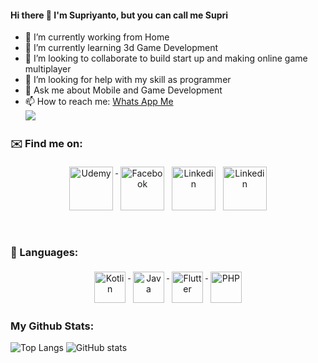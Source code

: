 #### Hi there 👋 I'm Supriyanto, but you can call me Supri

<!--
**Supriyanto6543/Supriyanto6543** is a ✨ _special_ ✨ repository because its `README.md` (this file) appears on your GitHub profile. -->

<!-- Here are some ideas to get you started: -->

- 🔭 I’m currently working from Home
- 🌱 I’m currently learning 3d Game Development
- 👯 I’m looking to collaborate to build start up and making online game multiplayer
- 🤔 I’m looking for help with my skill as programmer
- 💬 Ask me about Mobile and Game Development
- 📫 How to reach me: <a href="http://wa.me/+6285695525342">Whats App Me</a><br />
![](https://visitor-badge.laobi.icu/badge?page_id=Supriyanto6543.Supriyanto6543)
<!--
- 😄 Pronouns: ...
- ⚡ Fun fact: ... 
-->

### ✉️ Find me on:


<p align="center">
 <a href="https://www.udemy.com/user/84d70a98-e092-4a28-ab25-7d3bd5ecced4/" target="_blank"> <img src="https://user-images.githubusercontent.com/33416633/115433385-b513c100-a231-11eb-8bf3-8035320ed303.png" alt="Udemy" height="70" style="vertical-align:top; margin:4px"> </a>
 <a href="https://www.youtube.com/channel/UCftt1hli3mckK62d3IinrwQ" target="_blank" rel="noopener noreferrer"> <img src="https://user-images.githubusercontent.com/33416633/115433910-4420d900-a232-11eb-8e5b-18a5bf1e163b.png" alt="Facebook" height="70" style="vertical-align:top; margin:4px"></a>
 <a href="http://www.linkedin.com/in/supri-yanto-6569a011a/"> <img src="https://user-images.githubusercontent.com/33416633/115434122-864a1a80-a232-11eb-9e99-56b7513ac3c2.png" alt="Linkedin" height="70" style="vertical-align:top; margin:4px"></a>
 <a href="mailto:powerrender73@gmail.com"> <img src="https://user-images.githubusercontent.com/33416633/115434591-125c4200-a233-11eb-85af-5ce6c46fe7b1.png" alt="Linkedin" height="70" style="vertical-align:top; margin:4px"></a>
</p>

<br />

### 🧰 Languages:
<p align="center">
<a href="https://www.udemy.com/course/kotlin-dari-nol-sampai-mahir-membuat-aplikasi-e-commerce/" target="_blank"> <img src="https://user-images.githubusercontent.com/33416633/115434912-741cac00-a233-11eb-9afe-5549cb531071.png" alt="Kotlin" height="50" style="vertical-align:top; margin:4px"> </a>
<a href="https://www.udemy.com/course/kursus-lengkap-java-dan-android-studio-build-9-apps/" target="_blank"> <img src="https://user-images.githubusercontent.com/33416633/115435393-fb6a1f80-a233-11eb-86aa-9d46f1bc091e.png" alt="Java" height="50" style="vertical-align:top; margin:4px"> </a>
 <a href="https://www.udemy.com/course/membuat-aplikasi-ebook-dengan-flutter-dan-admin-panel-ads/" target="_blank"> <img src="https://user-images.githubusercontent.com/33416633/115435593-3409f900-a234-11eb-97aa-5e58c4770765.png" alt="Flutter" height="50" style="vertical-align:top; margin:4px"> </a>
 <a href="#" target="_blank"> <img src="https://user-images.githubusercontent.com/33416633/115435760-64519780-a234-11eb-8530-6131b11b0e0f.png" alt="PHP" height="50" style="vertical-align:top; margin:4px"> </a>
</p>

### My Github Stats: 
![Top Langs](https://github-readme-stats.vercel.app/api/top-langs/?username=Supriyanto6543&theme=tokyonight) ![GitHub stats](https://github-readme-stats.vercel.app/api?username=Supriyanto6543&show_icons=true&theme=tokyonight)

